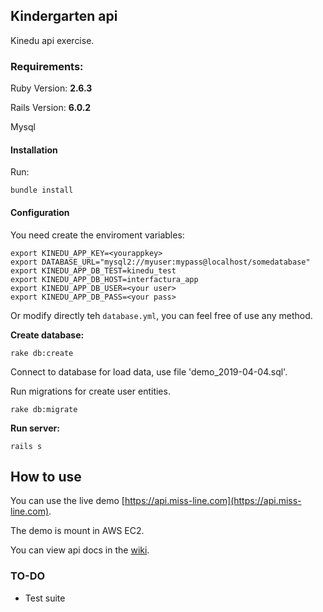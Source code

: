 ## Kindergarten api

Kinedu api exercise.

### Requirements:
Ruby Version: **2.6.3**

Rails Version: **6.0.2**

Mysql

#### Installation

Run:

```
bundle install
```

#### Configuration

You need create the enviroment variables:

```
export KINEDU_APP_KEY=<yourappkey>
export DATABASE_URL="mysql2://myuser:mypass@localhost/somedatabase"
export KINEDU_APP_DB_TEST=kinedu_test
export KINEDU_APP_DB_HOST=interfactura_app
export KINEDU_APP_DB_USER=<your user>
export KINEDU_APP_DB_PASS=<your pass>
```

Or modify directly teh `database.yml`, you can feel free of use any method.

**Create database:**

```
rake db:create
```

Connect to database for load data, use file 'demo_2019-04-04.sql'.

Run migrations for create user entities.

```
rake db:migrate
```

**Run server:**

```
rails s
```

## How to use

You can use the live demo [https://api.miss-line.com](https://api.miss-line.com).

The demo is mount in AWS EC2.

You can view api docs in the [wiki](https://github.com/Urielable/kindergarten_api/wiki).

### TO-DO

- Test suite


